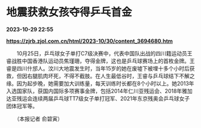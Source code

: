 # 地震获救女孩夺得乒乓首金

**2023-10-29 22:55**

**https://zjrb.zjol.com.cn/html/2023-10/30/content_3694680.htm**

　　10月25日，乒乓球女子单打C7级决赛中，代表中国队出战的四川籍运动员王睿战胜中国香港队运动员焦瑾珊，夺得金牌，这也是乒乓球赛场上的首枚金牌。王睿是四川什邡人。汶川大地震发生时，当年15岁的她在废墟下被埋十多个小时后获救，但因右腿肌肉坏死，不得不截肢。在人生最低谷时，王睿与乒乓球结下不解之缘。因为起步晚，她需要加大训练量，每天训练时长都在8个小时以上。她2013年入选国家队，获国内国际多项赛事金牌，包括2014年仁川亚残运会、2018年雅加达亚残运会连续两届乒乓球TT7级女子单打冠军、2021年东京残奥会乒乓球女子团体冠军等。

　　（本报记者 俞碧寅）